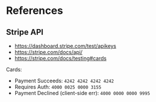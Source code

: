 # References

## Stripe API

  + https://dashboard.stripe.com/test/apikeys
  + https://stripe.com/docs/api/
  + https://stripe.com/docs/testing#cards

Cards:

  + Payment Succeeds: `4242 4242 4242 4242`
  + Requires Auth: `4000 0025 0000 3155`
  + Payment Declined (client-side err): `4000 0000 0000 9995`
